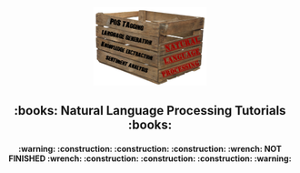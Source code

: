 <p align="center">
<img src='nlp_logo.png' width=200 class="center">
</p>

<h2 align="center">
<p> :books: Natural Language Processing Tutorials :books: </p>
</h2>


<h4 align="center">
<p> :warning: :construction: :construction: :construction: :wrench: NOT FINISHED :wrench: 
:construction: :construction: :construction: :warning:</p>
</h4>

